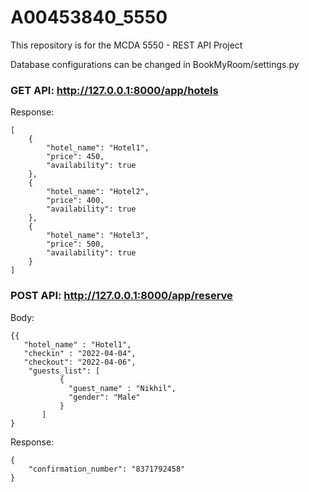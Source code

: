 # A00453840_5550

This repository is for the MCDA 5550 - REST API Project

Database configurations can be changed in BookMyRoom/settings.py

### GET API: http://127.0.0.1:8000/app/hotels


Response:
``` 
[
    {
        "hotel_name": "Hotel1",
        "price": 450,
        "availability": true
    },
    {
        "hotel_name": "Hotel2",
        "price": 400,
        "availability": true
    },
    {
        "hotel_name": "Hotel3",
        "price": 500,
        "availability": true
    }
]
```


### POST API: http://127.0.0.1:8000/app/reserve

Body:
``` 
{{
   "hotel_name" : "Hotel1", 
   "checkin" : "2022-04-04", 
   "checkout": "2022-04-06", 
    "guests_list": [  
           { 
             "guest_name" : "Nikhil", 
             "gender": "Male" 
           }
       ] 
}
```

Response: 
```
{
    "confirmation_number": "8371792458"
}
```
